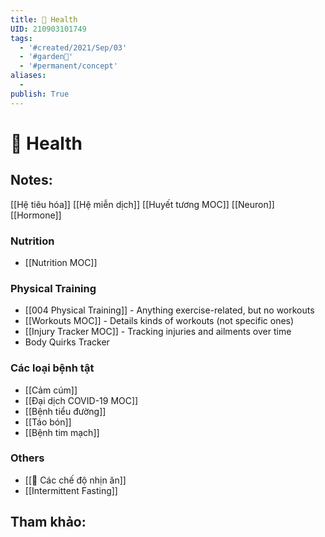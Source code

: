 ```yaml
---
title: 🏡 Health
UID: 210903101749
tags:
  - '#created/2021/Sep/03'
  - '#garden🏡'
  - '#permanent/concept'
aliases:
  - 
publish: True
---
```

# 🏡 Health

## Notes:

[[Hệ tiêu hóa]]
[[Hệ miễn dịch]]
[[Huyết tương MOC]]
[[Neuron]]
[[Hormone]]

### Nutrition
* [[Nutrition MOC]]

### Physical Training
- [[004 Physical Training]] - Anything exercise-related, but no workouts 
- [[Workouts MOC]] - Details kinds of workouts (not specific ones)
- [[Injury Tracker MOC]] - Tracking injuries and ailments over time
- Body Quirks Tracker

### Các loại bệnh tật
- [[Cảm cúm]]
- [[Đại dịch COVID-19 MOC]]
- [[Bệnh tiểu đường]]
- [[Táo bón]]
- [[Bệnh tim mạch]]

### Others
- [[🏡 Các chế độ nhịn ăn]]
- [[Intermittent Fasting]]


## Tham khảo:
